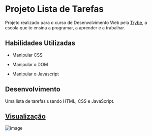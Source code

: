 # Projeto Lista de Tarefas

Projeto realizado para o curso de Desenvolvimento Web pela [Trybe](https://www.betrybe.com/), a escola que te ensina a programar, a aprender e a trabalhar.


## Habilidades Utilizadas

- Manipular CSS

- Manipular o DOM

- Manipular o Javascript


## Desenvolvimento

Uma lista de tarefas usando HTML, CSS e JavaScript.


## [Visualização](https://tiemifaustino.github.io/project-todo-list/)
![image](https://user-images.githubusercontent.com/94492003/179977920-8f02ab72-03b1-4151-a84c-9f92c5459f19.png)
